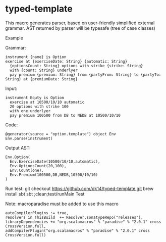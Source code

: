 typed-template
==============

This macro generates parser, based on user-friendly simplified external grammar.
AST returned by parser will be typesafe (tree of case classes)

Example

Grammar:

    instrument {name} is Option
    exercise at {exerciseDate: String} {automatic: String}
      {optionsCount: String} options with strike {strike: String}
      with {count: String} underlyer
      pay premium {premium: String} from {partyFrom: String} to {partyTo: String} at {premiumDate: String}
  

Input:

    instrument Equty is Option
      exercise at 10500/10/10 automatic
      20 options with strike 100
      with one underlyer
      pay premium 100500 from DB to NEDB at 10500/10/10  


Code:
   
    @generator(source = "option.template") object Env
    Env.parse(instrument)


Output AST: 

    Env.Option(
      Env.ExerciseDate(10500/10/10,automatic),
      Env.OptionsCount(20,100),
      Env.Count(one),
      Env.Premium(100500,DB,NEDB,10500/10/10)
    )
    
Run test: 
    git checkout https://github.com/dk14/typed-template.git
    brew install sbt
    sbt
    ;clean;test/runMain Test
    
Note: macroparadise must be added to use this macro

    autoCompilerPlugins := true,
    resolvers in ThisBuild  += Resolver.sonatypeRepo("releases"),
    libraryDependencies += "org.scalamacros" % "paradise" % "2.0.1" cross CrossVersion.full,
    addCompilerPlugin("org.scalamacros" % "paradise" % "2.0.1" cross CrossVersion.full)
    

